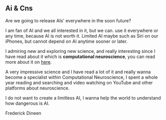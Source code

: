 ## Ai & Cns

Are we going to release AIs' everywhere in the soon future?

I am fan of AI and we all interested in it, but we can. use it everywhere or any time, because AI is not worth it. Limited AI maybe such as Siri on our iPhones, but cannot depend on AI anytime sooner or later.

I admiring new and exploring new science, and really interesting since I have read about it which is **computational neuroscience**, you can read more about it on [here](https://en.wikipedia.org/wiki/Computational_neuroscience).

A very impressive science and I have read a lot of it and really wanna become a specialist within Computational Neuroscience, I spent a whole year reading and searching and video watching on YouTube and other platforms about neuroscience.

I do not want to create a limitless AI, I wanna help the world to understand how dangerous is AI.

Frederick Dineen